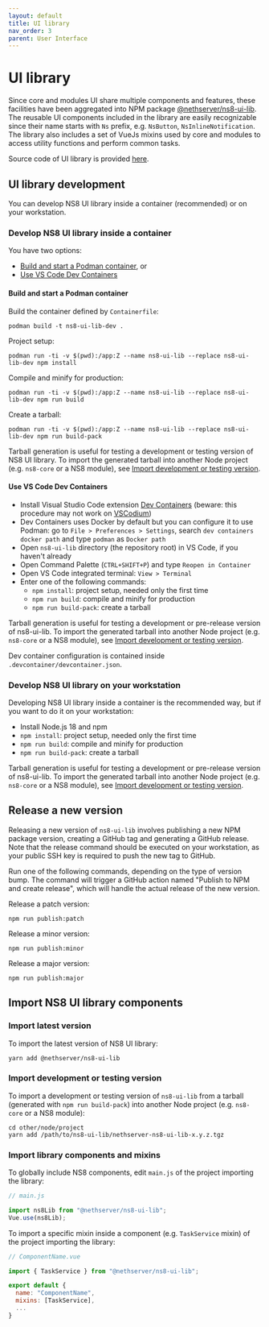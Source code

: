 ```yaml
---
layout: default
title: UI library
nav_order: 3
parent: User Interface
---
```


# UI library

Since core and modules UI share multiple components and features, these facilities have been aggregated into NPM package [@nethserver/ns8-ui-lib](https://www.npmjs.com/package/@nethserver/ns8-ui-lib).
The reusable UI components included in the library are easily recognizable since their name starts with `Ns` prefix, e.g. `NsButton`, `NsInlineNotification`.
The library also includes a set of VueJs mixins used by core and modules to access utility functions and perform common tasks.

Source code of UI library is provided [here](https://github.com/NethServer/ns8-ui-lib).

## UI library development

You can develop NS8 UI library inside a container (recommended) or on your workstation.

### Develop NS8 UI library inside a container

You have two options:

- [Build and start a Podman container](#build-and-start-a-podman-container), or
- [Use VS Code Dev Containers](#use-vs-code-dev-containers)

#### Build and start a Podman container

Build the container defined by `Containerfile`:

```
podman build -t ns8-ui-lib-dev .
```

Project setup:

```
podman run -ti -v $(pwd):/app:Z --name ns8-ui-lib --replace ns8-ui-lib-dev npm install
```

Compile and minify for production:

```
podman run -ti -v $(pwd):/app:Z --name ns8-ui-lib --replace ns8-ui-lib-dev npm run build
```

Create a tarball:
```
podman run -ti -v $(pwd):/app:Z --name ns8-ui-lib --replace ns8-ui-lib-dev npm run build-pack
```
Tarball generation is useful for testing a development or testing version of NS8 UI library. To import the generated tarball into another Node project (e.g. `ns8-core` or a NS8 module), see [Import development or testing version](#import-development-or-testing-version).

#### Use VS Code Dev Containers

- Install Visual Studio Code extension [Dev Containers](https://marketplace.visualstudio.com/items?itemName=ms-vscode-remote.remote-containers) (beware: this procedure may not work on [VSCodium](https://vscodium.com/))
- Dev Containers uses Docker by default but you can configure it to use Podman: go to `File > Preferences > Settings`, search `dev containers docker path` and type `podman` as `Docker path`
- Open `ns8-ui-lib` directory (the repository root) in VS Code, if you haven't already
- Open Command Palette (`CTRL+SHIFT+P`) and type `Reopen in Container`
- Open VS Code integrated terminal: `View > Terminal`
- Enter one of the following commands:
  - `npm install`: project setup, needed only the first time
  - `npm run build`: compile and minify for production
  - `npm run build-pack`: create a tarball

Tarball generation is useful for testing a development or pre-release version of ns8-ui-lib. To import the generated tarball into another Node project (e.g. `ns8-core` or a NS8 module), see [Import development or testing version](#import-development-or-testing-version).

Dev container configuration is contained inside `.devcontainer/devcontainer.json`.

### Develop NS8 UI library on your workstation

Developing NS8 UI library inside a container is the recommended way, but if you want to do it on your workstation:

- Install Node.js 18 and npm
- `npm install`: project setup, needed only the first time
- `npm run build`: compile and minify for production
- `npm run build-pack`: create a tarball

Tarball generation is useful for testing a development or pre-release version of ns8-ui-lib. To import the generated tarball into another Node project (e.g. `ns8-core` or a NS8 module), see [Import development or testing version](#import-development-or-testing-version).

## Release a new version

Releasing a new version of `ns8-ui-lib` involves publishing a new NPM package version, creating a GitHub tag and generating a GitHub release. Note that the release command should be executed on your workstation, as your public SSH key is required to push the new tag to GitHub.

Run one of the following commands, depending on the type of version bump. The command will trigger a GitHub action named "Publish to NPM and create release", which will handle the actual release of the new version.

Release a patch version:

```
npm run publish:patch
```

Release a minor version:

```
npm run publish:minor
```

Release a major version:

```
npm run publish:major
```

## Import NS8 UI library components

### Import latest version

To import the latest version of NS8 UI library:

```
yarn add @nethserver/ns8-ui-lib
```

### Import development or testing version

To import a development or testing version of `ns8-ui-lib` from a tarball (generated with `npm run build-pack`) into another Node project (e.g. `ns8-core` or a NS8 module):

```
cd other/node/project
yarn add /path/to/ns8-ui-lib/nethserver-ns8-ui-lib-x.y.z.tgz
```

### Import library components and mixins

To globally include NS8 components, edit `main.js` of the project importing the library:

```js
// main.js

import ns8Lib from "@nethserver/ns8-ui-lib";
Vue.use(ns8Lib);
```

To import a specific mixin inside a component (e.g. `TaskService` mixin) of the project importing the library:

```js
// ComponentName.vue

import { TaskService } from "@nethserver/ns8-ui-lib";

export default {
  name: "ComponentName",
  mixins: [TaskService],
  ...
}
```
